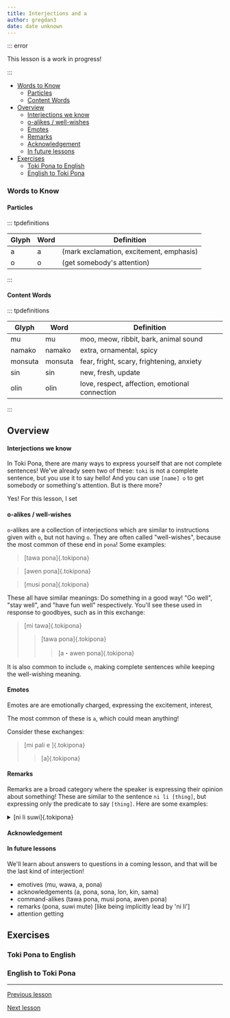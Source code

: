 ```yaml
---
title: Interjections and a
author: gregdan3
date: date unknown
---
```

::: error

This lesson is a work in progress!

:::

<!-- toc -->

  - [Words to Know](#words-to-know)
    - [Particles](#particles)
    - [Content Words](#content-words)
- [Overview](#overview)
    - [Interjections we know](#interjections-we-know)
    - [o-alikes / well-wishes](#o-alikes--well-wishes)
    - [Emotes](#emotes)
    - [Remarks](#remarks)
    - [Acknowledgement](#acknowledgement)
    - [In future lessons](#in-future-lessons)
- [Exercises](#exercises)
  - [Toki Pona to English](#toki-pona-to-english)
  - [English to Toki Pona](#english-to-toki-pona)

<!-- tocstop -->

### Words to Know

#### Particles

::: tpdefinitions

| Glyph | Word | Definition                               |
| ----- | ---- | ---------------------------------------- |
| a     | a    | (mark exclamation, excitement, emphasis) |
| o     | o    | (get somebody's attention)               |

:::

#### Content Words

::: tpdefinitions

| Glyph   | Word    | Definition                                     |
| ------- | ------- | ---------------------------------------------- |
| mu      | mu      | moo, meow, ribbit, bark, animal sound          |
| namako  | namako  | extra, ornamental, spicy                       |
| monsuta | monsuta | fear, fright, scary, frightening, anxiety      |
| sin     | sin     | new, fresh, update                             |
| olin    | olin    | love, respect, affection, emotional connection |

:::

## Overview

#### Interjections we know

In Toki Pona, there are many ways to express yourself that are not complete sentences! We've already seen two of these: `toki` is not a complete sentence, but you use it to say hello! And you can use `[name] o` to get somebody or something's attention. But is there more?

Yes! For this lesson, I set

#### o-alikes / well-wishes

`o`-alikes are a collection of interjections which are similar to instructions given with `o`, but not having `o`. They are often called "well-wishes", because the most common of these end in `pona`! Some examples:

> [tawa pona]{.tokipona}

> [awen pona]{.tokipona}

> [musi pona]{.tokipona}

These all have similar meanings: Do something in a good way! "Go well", "stay well", and "have fun well" respectively. You'll see these used in response to goodbyes, such as in this exchange:

> [mi tawa]{.tokipona}
>
> > [tawa pona]{.tokipona}
> >
> > > [a・awen pona]{.tokipona}

It is also common to include `o`, making complete sentences while keeping the well-wishing meaning.

#### Emotes

Emotes are are emotionally charged, expressing the excitement, interest,

The most common of these is `a`, which could mean anything!

Consider these exchanges:

> [mi pali e ]{.tokipona}
>
> > [a]{.tokipona}

#### Remarks

Remarks are a broad category where the speaker is expressing their opinion about something! These are similar to the sentence `ni li [thing]`, but expressing only the predicate to say `[thing]`. Here are some examples:

<details><summary> [ni li suwi]{.tokipona} </summary>
</details>

#### Acknowledgement

#### In future lessons

We'll learn about answers to questions in a coming lesson, and that will be the last kind of interjection!

- emotives (mu, wawa, a, pona)
- acknowledgements (a, pona, sona, lon, kin, sama)
- command-alikes (tawa pona, musi pona, awen pona)
- remarks (pona, suwi mute) [like being implicitly lead by 'ni li']
- attention getting

## Exercises

### Toki Pona to English

### English to Toki Pona

<!-- see also: [phatic phrases](./phatic-phrases.html) -->

---

[Previous lesson](./o.html)

[Next lesson](./bits.html)

